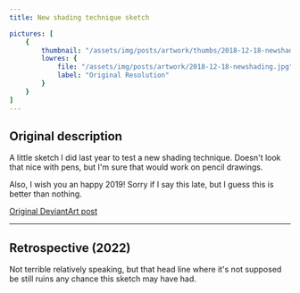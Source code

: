 ```yaml
---
title: New shading technique sketch

pictures: [
	{
		thumbnail: "/assets/img/posts/artwork/thumbs/2018-12-18-newshading.jpg",
		lowres: {
			file: "/assets/img/posts/artwork/2018-12-18-newshading.jpg",
			label: "Original Resolution"
		}
	}
]
---
```

## Original description
A little sketch I did last year to test a new shading technique. Doesn't look that nice with pens, but I'm sure that would work on pencil drawings.

Also, I wish you an happy 2019! Sorry if I say this late, but I guess this is better than nothing.

[Original DeviantArt post](https://www.deviantart.com/phantomdoom741/art/New-shading-technique-sketch-779862315)

---

## Retrospective (2022)
Not terrible relatively speaking, but that head line where it's not supposed be still ruins any chance this sketch may have had.
